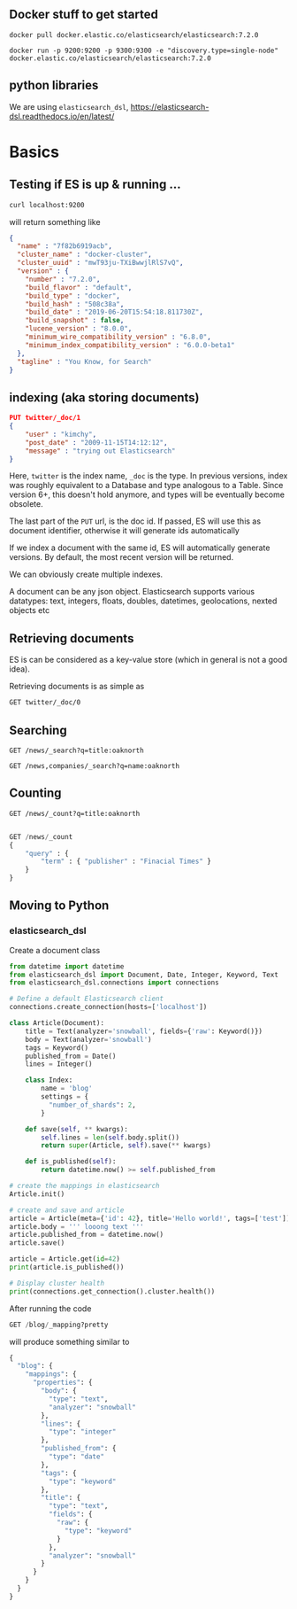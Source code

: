 ## Docker stuff to get started

```
docker pull docker.elastic.co/elasticsearch/elasticsearch:7.2.0
```

```
docker run -p 9200:9200 -p 9300:9300 -e "discovery.type=single-node" docker.elastic.co/elasticsearch/elasticsearch:7.2.0
```

## python libraries

We are using `elasticsearch_dsl`, https://elasticsearch-dsl.readthedocs.io/en/latest/ 

# Basics




## Testing if ES is up & running ...

```bash
curl localhost:9200

```

will return something like

```json
{
  "name" : "7f82b6919acb",
  "cluster_name" : "docker-cluster",
  "cluster_uuid" : "mwT93ju-TXiBwwjlRlS7vQ",
  "version" : {
    "number" : "7.2.0",
    "build_flavor" : "default",
    "build_type" : "docker",
    "build_hash" : "508c38a",
    "build_date" : "2019-06-20T15:54:18.811730Z",
    "build_snapshot" : false,
    "lucene_version" : "8.0.0",
    "minimum_wire_compatibility_version" : "6.8.0",
    "minimum_index_compatibility_version" : "6.0.0-beta1"
  },
  "tagline" : "You Know, for Search"
}

```


## indexing (aka storing documents)

```json
PUT twitter/_doc/1
{
    "user" : "kimchy",
    "post_date" : "2009-11-15T14:12:12",
    "message" : "trying out Elasticsearch"
}
```


Here, `twitter` is the index name, `_doc` is the type.
In previous versions, index was roughly equivalent to a Database and type analogous to a Table.
Since version 6+, this doesn't hold anymore, and types will be eventually become obsolete.



The last part of the `PUT` url, is the doc id. If passed, ES will use this as document identifier, otherwise it will generate ids automatically

If we index a document with the same id, ES will automatically generate versions. 
By default, the most recent version will be returned.


We can obviously create multiple indexes.



A document can be any json object. 
Elasticsearch supports various datatypes: text, integers, floats, doubles, datetimes, geolocations, nexted objects etc




## Retrieving documents


ES is can be considered as a key-value store (which in general is not a good idea).

Retrieving documents is as simple as 

```bash
GET twitter/_doc/0
```

 
 
 
## Searching

```
GET /news/_search?q=title:oaknorth
```


```
GET /news,companies/_search?q=name:oaknorth
```

## Counting 


```
GET /news/_count?q=title:oaknorth
```

```python 

GET /news/_count
{
    "query" : {
        "term" : { "publisher" : "Finacial Times" }
    }
} 

```



## Moving to Python



### elasticsearch_dsl


Create a document class


```python
from datetime import datetime
from elasticsearch_dsl import Document, Date, Integer, Keyword, Text
from elasticsearch_dsl.connections import connections

# Define a default Elasticsearch client
connections.create_connection(hosts=['localhost'])

class Article(Document):
    title = Text(analyzer='snowball', fields={'raw': Keyword()})
    body = Text(analyzer='snowball')
    tags = Keyword()
    published_from = Date()
    lines = Integer()

    class Index:
        name = 'blog'
        settings = {
          "number_of_shards": 2,
        }

    def save(self, ** kwargs):
        self.lines = len(self.body.split())
        return super(Article, self).save(** kwargs)

    def is_published(self):
        return datetime.now() >= self.published_from

# create the mappings in elasticsearch
Article.init()

# create and save and article
article = Article(meta={'id': 42}, title='Hello world!', tags=['test'])
article.body = ''' looong text '''
article.published_from = datetime.now()
article.save()

article = Article.get(id=42)
print(article.is_published())

# Display cluster health
print(connections.get_connection().cluster.health())
```

After running the code

```python
GET /blog/_mapping?pretty

```

will produce something similar to

```python
{
  "blog": {
    "mappings": {
      "properties": {
        "body": {
          "type": "text",
          "analyzer": "snowball"
        },
        "lines": {
          "type": "integer"
        },
        "published_from": {
          "type": "date"
        },
        "tags": {
          "type": "keyword"
        },
        "title": {
          "type": "text",
          "fields": {
            "raw": {
              "type": "keyword"
            }
          },
          "analyzer": "snowball"
        }
      }
    }
  }
}
```
